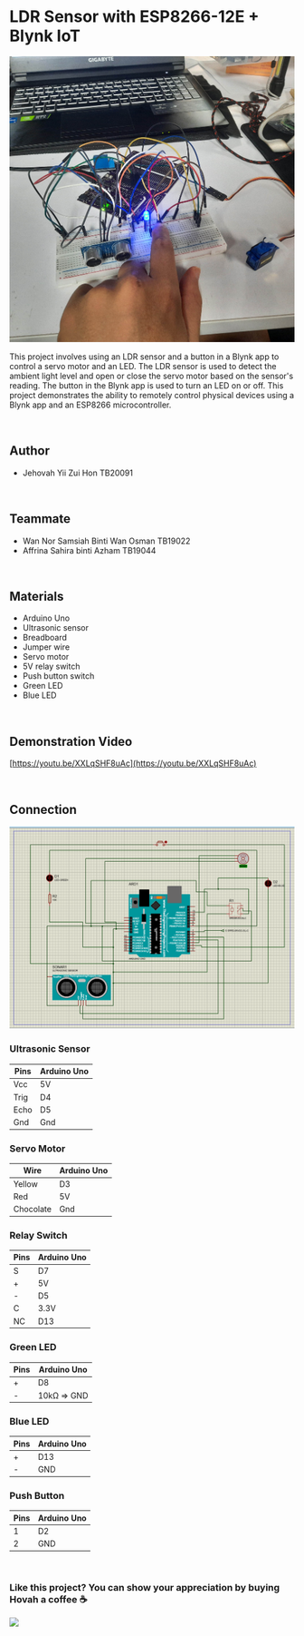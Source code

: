 # LDR Sensor with ESP8266-12E + Blynk IoT

<img src="/overall.jpg">

This project involves using an LDR sensor and a button in a Blynk app to control a servo motor and an LED. The LDR sensor is used to detect the ambient light level and open or close the servo motor based on the sensor's reading. The button in the Blynk app is used to turn an LED on or off. This project demonstrates the ability to remotely control physical devices using a Blynk app and an ESP8266 microcontroller.


<br/>

## Author
- Jehovah Yii Zui Hon TB20091

<br/>

## Teammate
- Wan Nor Samsiah Binti Wan Osman	TB19022
- Affrina Sahira binti Azham	TB19044



<br/>

## Materials
-	Arduino Uno
-	Ultrasonic sensor
-	Breadboard
-	Jumper wire
-	Servo motor
-	5V relay switch
-	Push button switch
-	Green LED
-	Blue LED



<br/>

## Demonstration Video 
[https://youtu.be/XXLqSHF8uAc](https://youtu.be/XXLqSHF8uAc)


<br/>

## Connection

<img src="/circuit.png">

### Ultrasonic Sensor
| Pins        | Arduino Uno          |
| ----------- | -----------          |
| Vcc         | 5V                   |
| Trig        | D4                   |
| Echo        | D5                   |
| Gnd         | Gnd                  | 

### Servo Motor
| Wire              | Arduino Uno   |
| -----------       | -----------   |
| Yellow            | D3            |
| Red               | 5V            |
| Chocolate         | Gnd           |

### Relay Switch
| Pins        | Arduino Uno          |
| ----------- | -----------          |
| S           | D7                   |
| +           | 5V                   |
| -           | D5                   |
| C           | 3.3V                 | 
| NC          | D13                  | 

### Green LED
| Pins        | Arduino Uno   |
| ----------- | -----------   |
| +           | D8            |
| -           | 10kΩ => GND   |


### Blue LED
| Pins        | Arduino Uno   |
| ----------- | -----------   |
| +           | D13           |
| -           | GND           |

### Push Button
| Pins        | Arduino Uno   |
| ----------- | -----------   |
| 1           | D2            |
| 2           | GND           |

<br/>

### Like this project? You can show your appreciation by buying Hovah a coffee ☕
<a target="_blank" rel="noopener noreferrer" href="https://www.buymeacoffee.com/hovahyii">
<img src="https://github.com/appcraftstudio/buymeacoffee/raw/master/Images/snapshot-bmc-button.png" width="300" style="max-width:100%;">
</a>

<br/>